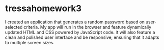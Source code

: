 # tressahomework3

I created an application that generates a random password based on user-selected criteria. My app will run in the browser and feature dynamically updated HTML and CSS powered by JavaScript code. It will also feature a clean and polished user interface and be responsive, ensuring that it adapts to multiple screen sizes.
